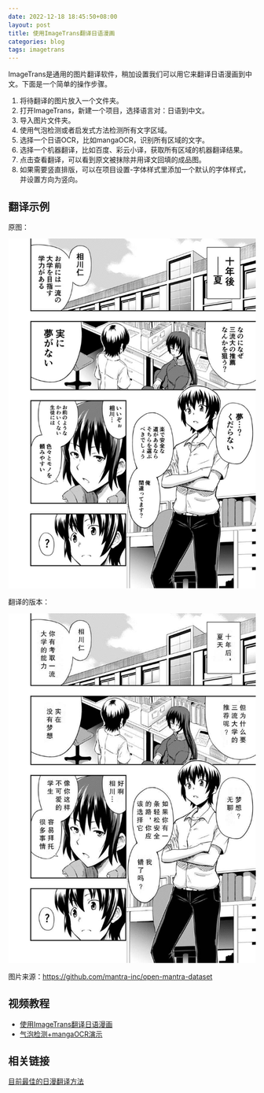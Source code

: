```yaml
---
date: 2022-12-18 18:45:50+08:00
layout: post
title: 使用ImageTrans翻译日语漫画
categories: blog
tags: imagetrans
---
```


ImageTrans是通用的图片翻译软件，稍加设置我们可以用它来翻译日语漫画到中文。下面是一个简单的操作步骤。

1. 将待翻译的图片放入一个文件夹。
2. 打开ImageTrans，新建一个项目，选择语言对：日语到中文。
3. 导入图片文件夹。
4. 使用气泡检测或者启发式方法检测所有文字区域。
5. 选择一个日语OCR，比如mangaOCR，识别所有区域的文字。
6. 选择一个机器翻译，比如百度、彩云小译，获取所有区域的机器翻译结果。
7. 点击查看翻译，可以看到原文被抹除并用译文回填的成品图。
8. 如果需要竖直排版，可以在项目设置-字体样式里添加一个默认的字体样式，并设置方向为竖向。

## 翻译示例

原图：

![日语原图](/album/manga-translator/japanese.jpg)

翻译的版本：

![中文翻译版本](/album/manga-translator/chinese.jpg)

图片来源：<https://github.com/mantra-inc/open-mantra-dataset>


## 视频教程

* [使用ImageTrans翻译日语漫画](https://www.bilibili.com/video/BV1Uo4y1Z7Wo/)
* [气泡检测+mangaOCR演示](https://github.com/xulihang/ImageTrans-docs/issues/348#issuecomment-1383091204)

## 相关链接

[目前最佳的日漫翻译方法](https://www.basiccat.org/zh/best-practice-manga-ocr-and-translation/)

